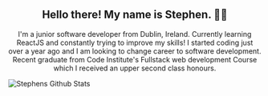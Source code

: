 <h2 align="center">Hello there! My name is Stephen. 👋🤓</h2>
<p align="center">I'm a junior software developer from Dublin, Ireland.
Currently learning ReactJS and constantly trying to improve my skills! I started coding just over a year ago and I am looking to change career to software development.
  Recent graduate from Code Institute's Fullstack web development Course which I received an upper second class honours.
</p>


![Stephens Github Stats](https://github-readme-stats.vercel.app/api?username=nemixu&theme=tokyonight)

<!--
**nemixu/nemixu** is a ✨ _special_ ✨ repository because its `README.md` (this file) appears on your GitHub profile.

Here are some ideas to get you started:

- 🔭 I’m currently working on ...
- 🌱 I’m currently learning ...
- 👯 I’m looking to collaborate on ...
- 🤔 I’m looking for help with ...
- 💬 Ask me about ...
- 📫 How to reach me: ...
- 😄 Pronouns: ...
- ⚡ Fun fact: ...
-->
